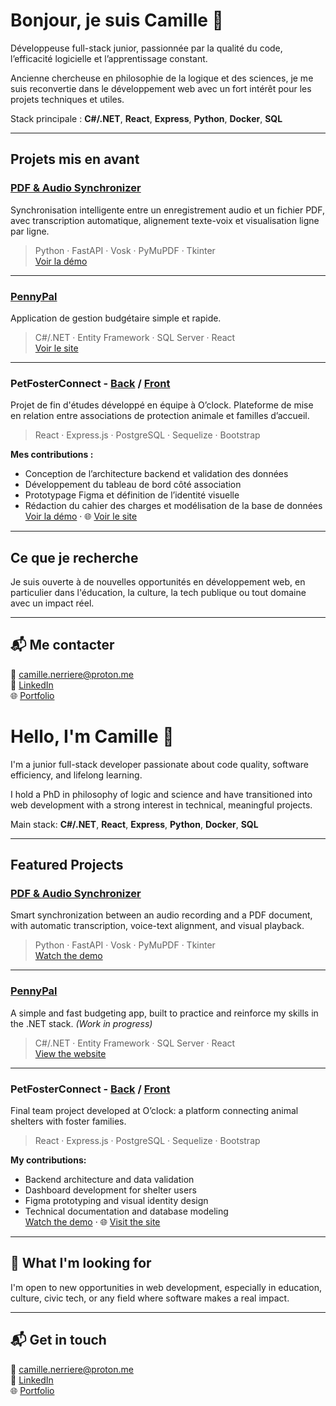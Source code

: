 # Bonjour, je suis Camille 👋

Développeuse full-stack junior, passionnée par la qualité du code, l’efficacité logicielle et l’apprentissage constant.

Ancienne chercheuse en philosophie de la logique et des sciences, je me suis reconvertie dans le développement web avec un fort intérêt pour les projets techniques et utiles.

Stack principale : **C#/.NET**, **React**, **Express**, **Python**, **Docker**, **SQL**

---

## Projets mis en avant

###  [PDF & Audio Synchronizer](https://github.com/CamilleNerriere/Pdf_Audio_Synchronizer)  
Synchronisation intelligente entre un enregistrement audio et un fichier PDF, avec transcription automatique, alignement texte-voix et visualisation ligne par ligne.

> Python · FastAPI · Vosk · PyMuPDF · Tkinter  
 [Voir la démo](https://www.youtube.com/watch?v=N4dsNjVjd44)

---

###  [PennyPal](https://github.com/CamilleNerriere/PennyPal)  
Application de gestion budgétaire simple et rapide. 

> C#/.NET · Entity Framework · SQL Server · React  
[Voir le site](https://www.pennypal.dev)

---

###  PetFosterConnect - [Back](https://github.com/CamilleNerriere/PetFosterConnect-Back) / [Front](https://github.com/CamilleNerriere/PetFosterConnect-Front)
Projet de fin d'études développé en équipe à O’clock. Plateforme de mise en relation entre associations de protection animale et familles d’accueil.

> React · Express.js · PostgreSQL · Sequelize · Bootstrap

**Mes contributions :**
- Conception de l’architecture backend et validation des données
- Développement du tableau de bord côté association
- Prototypage Figma et définition de l’identité visuelle
- Rédaction du cahier des charges et modélisation de la base de données  
   [Voir la démo](https://youtu.be/bf4QWnOiBJs) · 🌐 [Voir le site](https://petfosterconnect.onrender.com/)

---

##  Ce que je recherche

Je suis ouverte à de nouvelles opportunités en développement web, en particulier dans l'éducation, la culture, la tech publique ou tout domaine avec un impact réel.

---

## 📬 Me contacter

📧 camille.nerriere@proton.me  
💼 [LinkedIn](https://www.linkedin.com/in/camillenerriere/)  
🌐 [Portfolio](https://camillenerriere.github.io/about/)


# Hello, I'm Camille 👋

I'm a junior full-stack developer passionate about code quality, software efficiency, and lifelong learning.

I hold a PhD in philosophy of logic and science and have transitioned into web development with a strong interest in technical, meaningful projects.

Main stack: **C#/.NET**, **React**, **Express**, **Python**, **Docker**, **SQL**

---

## Featured Projects

###  [PDF & Audio Synchronizer](https://github.com/CamilleNerriere/Pdf_Audio_Synchronizer)  
Smart synchronization between an audio recording and a PDF document, with automatic transcription, voice-text alignment, and visual playback.

> Python · FastAPI · Vosk · PyMuPDF · Tkinter  
 [Watch the demo](https://www.youtube.com/watch?v=N4dsNjVjd44)

---

###  [PennyPal](https://github.com/CamilleNerriere/PennyPal)  
A simple and fast budgeting app, built to practice and reinforce my skills in the .NET stack. *(Work in progress)*

> C#/.NET · Entity Framework · SQL Server · React  
[View the website](https://www.pennypal.dev)

---

###  PetFosterConnect - [Back](https://github.com/CamilleNerriere/PetFosterConnect-Back) / [Front](https://github.com/CamilleNerriere/PetFosterConnect-Front)  
Final team project developed at O’clock: a platform connecting animal shelters with foster families.

> React · Express.js · PostgreSQL · Sequelize · Bootstrap

**My contributions:**
- Backend architecture and data validation
- Dashboard development for shelter users
- Figma prototyping and visual identity design
- Technical documentation and database modeling  
  [Watch the demo](https://youtu.be/bf4QWnOiBJs) · 🌐 [Visit the site](https://petfosterconnect.onrender.com/)

---

## 🤝 What I'm looking for

I'm open to new opportunities in web development, especially in education, culture, civic tech, or any field where software makes a real impact.

---

## 📬 Get in touch

📧 camille.nerriere@proton.me  
💼 [LinkedIn](https://www.linkedin.com/in/camillenerriere/)  
🌐 [Portfolio](https://camillenerriere.github.io/about/)

